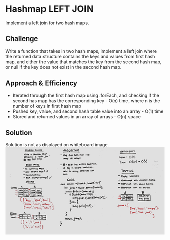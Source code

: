 # Hashmap LEFT JOIN
Implement a left join for two hash maps.

## Challenge
Write a function that takes in two hash maps, implement a left join where the returned data structure contains the keys and values from first hash map, and either the value that matches the key from the second hash map, or null if the key does not exist in the second hash map.

## Approach & Efficiency
- Iterated through the first hash map using .forEach, and checking if the second has map has the corresponding key - O(n) time, where n is the number of keys in first hash map
- Pushed key, value, and second hash table value into an array - O(1) time
- Stored and returned values in an array of arrays - O(n) space

## Solution
Solution is not as displayed on whiteboard image. 
![Whiteboard](../../assets/left_join.jpg)